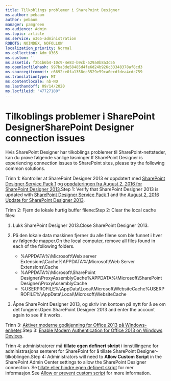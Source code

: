 ```yaml
---
title: Tilkoblings problemer i SharePoint Designer
ms.author: pebaum
author: pebaum
manager: pamgreen
ms.audience: Admin
ms.topic: article
ms.service: o365-administration
ROBOTS: NOINDEX, NOFOLLOW
localization_priority: Normal
ms.collection: Adm_O365
ms.custom: ''
ms.assetid: f2b1b6b4-10c9-4e83-b9cb-529a0b8a3c55
ms.openlocfilehash: 997ba3de58485d4fe6d24b926c33348378af8cd3
ms.sourcegitcommit: c6692ce0fa1358ec3529e59ca0ecdfdea4cdc759
ms.translationtype: MT
ms.contentlocale: nb-NO
ms.lasthandoff: 09/14/2020
ms.locfileid: "47727180"
---
```

# <a name="sharepoint-designer-connection-issues"></a><span data-ttu-id="353d8-102">Tilkoblings problemer i SharePoint Designer</span><span class="sxs-lookup"><span data-stu-id="353d8-102">SharePoint Designer connection issues</span></span> 

<span data-ttu-id="353d8-103">Hvis SharePoint Designer har tilkoblings problemer til SharePoint-nettsteder, kan du prøve følgende vanlige løsninger.</span><span class="sxs-lookup"><span data-stu-id="353d8-103">If SharePoint Designer is experiencing connection issues to SharePoint sites, please try the following common solutions.</span></span>

<span data-ttu-id="353d8-104">Trinn 1: Kontroller at SharePoint Designer 2013 er oppdatert med [SharePoint Designer Service Pack 1](https://support.microsoft.com/help/2817441/description-of-microsoft-sharepoint-designer-2013-service-pack-1-sp1) og [oppdateringen fra August 2, 2016 for SharePoint Designer 2013](https://support.microsoft.com/help/3114721/august-2-2016-update-for-sharepoint-designer-2013-kb3114721).</span><span class="sxs-lookup"><span data-stu-id="353d8-104">Step 1: Verify that SharePoint Designer 2013 is updated with [SharePoint Designer Service Pack 1](https://support.microsoft.com/help/2817441/description-of-microsoft-sharepoint-designer-2013-service-pack-1-sp1) and the [August 2, 2016 Update for SharePoint Designer 2013](https://support.microsoft.com/help/3114721/august-2-2016-update-for-sharepoint-designer-2013-kb3114721).</span></span>



<span data-ttu-id="353d8-105">Trinn 2: Fjern de lokale hurtig buffer filene:</span><span class="sxs-lookup"><span data-stu-id="353d8-105">Step 2: Clear the local cache files:</span></span>

1. <span data-ttu-id="353d8-106">Lukk SharePoint Designer 2013.</span><span class="sxs-lookup"><span data-stu-id="353d8-106">Close SharePoint Designer 2013.</span></span>

2. <span data-ttu-id="353d8-107">På den lokale data maskinen fjerner du alle filene som ble funnet i hver av følgende mapper.</span><span class="sxs-lookup"><span data-stu-id="353d8-107">On the local computer, remove all files found in each of the following folders.</span></span>

    - <span data-ttu-id="353d8-108">%APPDATA%\Microsoft\Web server Extensions\Cache</span><span class="sxs-lookup"><span data-stu-id="353d8-108">%APPDATA%\Microsoft\Web Server Extensions\Cache</span></span>
    - <span data-ttu-id="353d8-109">%APPDATA%\Microsoft\SharePoint Designer\ProxyAssemblyCache</span><span class="sxs-lookup"><span data-stu-id="353d8-109">%APPDATA%\Microsoft\SharePoint Designer\ProxyAssemblyCache</span></span>
    - <span data-ttu-id="353d8-110">%USERPROFILE%\AppData\Local\Microsoft\WebsiteCache</span><span class="sxs-lookup"><span data-stu-id="353d8-110">%USERPROFILE%\AppData\Local\Microsoft\WebsiteCache</span></span>

3. <span data-ttu-id="353d8-111">Åpne SharePoint Designer 2013, og skriv inn kontoen på nytt for å se om det fungerer.</span><span class="sxs-lookup"><span data-stu-id="353d8-111">Open SharePoint Designer 2013 and enter the account again to see if it works.</span></span>

<span data-ttu-id="353d8-112">Trinn 3: [Aktiver moderne godkjenning for Office 2013 på Windows-enheter](https://docs.microsoft.com/microsoft-365/admin/security-and-compliance/enable-modern-authentication).</span><span class="sxs-lookup"><span data-stu-id="353d8-112">Step 3: [Enable Modern Authentication for Office 2013 on Windows Devices](https://docs.microsoft.com/microsoft-365/admin/security-and-compliance/enable-modern-authentication).</span></span>

<span data-ttu-id="353d8-113">Trinn 4: administratorer må **tillate egen definert skript** i innstillingene for administrasjons senteret for SharePoint for å tillate SharePoint Designer-tilkoblingen.</span><span class="sxs-lookup"><span data-stu-id="353d8-113">Step 4: Administrators will need to **Allow Custom Script** in the SharePoint Admin Center settings to allow the SharePoint Designer connection.</span></span> <span data-ttu-id="353d8-114">Se [tillate eller hindre egen definert skript](https://docs.microsoft.com/sharepoint/allow-or-prevent-custom-script) for mer informasjon.</span><span class="sxs-lookup"><span data-stu-id="353d8-114">See [Allow or prevent custom script](https://docs.microsoft.com/sharepoint/allow-or-prevent-custom-script) for more information.</span></span>



